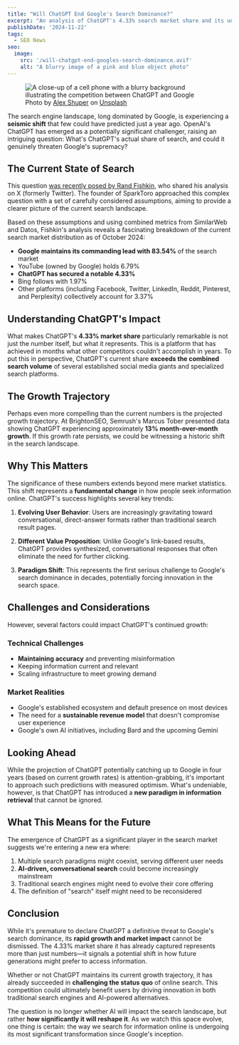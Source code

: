```yaml
---
title: "Will ChatGPT End Google's Search Dominance?"
excerpt: "An analysis of ChatGPT's 4.33% search market share and its unprecedented growth, challenging Google's long-standing monopoly in just a few months."
publishDate: '2024-11-22'
tags:
  - SEO News
seo:
  image:
    src: '/will-chatgpt-end-googles-search-dominance.avif'
    alt: "A blurry image of a pink and blue object photo"
---
```


<figure>
 <img id="cover-img" src="/will-chatgpt-end-googles-search-dominance.avif" alt="A close-up of a cell phone with a blurry background illustrating the competition between ChatGPT and Google">
 <figcaption>Photo by <a href="https://unsplash.com/@alexshuperart?utm_content=creditCopyText&amp;utm_medium=referral&amp;utm_source=unsplash">Alex Shuper</a> on <a href="https://unsplash.com/photos/a-picture-of-a-woman-with-a-dumbbell-in-her-hand-l2nJZnXxkx4?utm_content=creditCopyText&amp;utm_medium=referral&amp;utm_source=unsplash">Unsplash</a></figcaption>
</figure>

The search engine landscape, long dominated by Google, is experiencing a **seismic shift** that few could have predicted just a year ago. OpenAI's ChatGPT has emerged as a potentially significant challenger, raising an intriguing question: What's ChatGPT's actual share of search, and could it genuinely threaten Google's supremacy?

## The Current State of Search

This question [was recently posed by Rand Fishkin](https://twitter.com/randfish/status/1858953453139382729), who shared his analysis on X (formerly Twitter). The founder of SparkToro approached this complex question with a set of carefully considered assumptions, aiming to provide a clearer picture of the current search landscape.

Based on these assumptions and using combined metrics from SimilarWeb and Datos, Fishkin's analysis reveals a fascinating breakdown of the current search market distribution as of October 2024:

- **Google maintains its commanding lead with 83.54%** of the search market
- YouTube (owned by Google) holds 6.79%
- **ChatGPT has secured a notable 4.33%**
- Bing follows with 1.97%
- Other platforms (including Facebook, Twitter, LinkedIn, Reddit, Pinterest, and Perplexity) collectively account for 3.37%

## Understanding ChatGPT's Impact

What makes ChatGPT's **4.33% market share** particularly remarkable is not just the number itself, but what it represents. This is a platform that has achieved in months what other competitors couldn't accomplish in years. To put this in perspective, ChatGPT's current share **exceeds the combined search volume** of several established social media giants and specialized search platforms.

## The Growth Trajectory

Perhaps even more compelling than the current numbers is the projected growth trajectory. At BrightonSEO, Semrush's Marcus Tober presented data showing ChatGPT experiencing approximately **13% month-over-month growth**. If this growth rate persists, we could be witnessing a historic shift in the search landscape.

## Why This Matters

The significance of these numbers extends beyond mere market statistics. This shift represents a **fundamental change** in how people seek information online. ChatGPT's success highlights several key trends:

1. **Evolving User Behavior**: Users are increasingly gravitating toward conversational, direct-answer formats rather than traditional search result pages.

2. **Different Value Proposition**: Unlike Google's link-based results, ChatGPT provides synthesized, conversational responses that often eliminate the need for further clicking.

3. **Paradigm Shift**: This represents the first serious challenge to Google's search dominance in decades, potentially forcing innovation in the search space.

## Challenges and Considerations

However, several factors could impact ChatGPT's continued growth:

### Technical Challenges
- **Maintaining accuracy** and preventing misinformation
- Keeping information current and relevant
- Scaling infrastructure to meet growing demand

### Market Realities
- Google's established ecosystem and default presence on most devices
- The need for a **sustainable revenue model** that doesn't compromise user experience
- Google's own AI initiatives, including Bard and the upcoming Gemini

## Looking Ahead

While the projection of ChatGPT potentially catching up to Google in four years (based on current growth rates) is attention-grabbing, it's important to approach such predictions with measured optimism. What's undeniable, however, is that ChatGPT has introduced a **new paradigm in information retrieval** that cannot be ignored.

## What This Means for the Future

The emergence of ChatGPT as a significant player in the search market suggests we're entering a new era where:

1. Multiple search paradigms might coexist, serving different user needs
2. **AI-driven, conversational search** could become increasingly mainstream
3. Traditional search engines might need to evolve their core offering
4. The definition of "search" itself might need to be reconsidered

## Conclusion

While it's premature to declare ChatGPT a definitive threat to Google's search dominance, its **rapid growth and market impact** cannot be dismissed. The 4.33% market share it has already captured represents more than just numbers—it signals a potential shift in how future generations might prefer to access information.

Whether or not ChatGPT maintains its current growth trajectory, it has already succeeded in **challenging the status quo** of online search. This competition could ultimately benefit users by driving innovation in both traditional search engines and AI-powered alternatives.

The question is no longer whether AI will impact the search landscape, but rather **how significantly it will reshape it**. As we watch this space evolve, one thing is certain: the way we search for information online is undergoing its most significant transformation since Google's inception.
